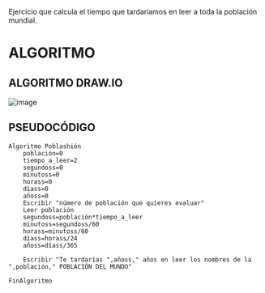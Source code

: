 Ejercicio que calcula el tiempo que tardariamos en leer a toda la población mundial.
# ALGORITMO

## ALGORITMO DRAW.IO

![image](https://user-images.githubusercontent.com/119713702/208263958-5daa7c38-3de7-4ed5-8936-8a876517e294.png)

## PSEUDOCÓDIGO

	Algoritmo Poblashión
		población=0
		tiempo_a_leer=2
		segundoss=0
		minutoss=0
		horass=0
		díass=0
		añoss=0
		Escribir "número de población que quieres evaluar"
		Leer población
		segundoss=población*tiempo_a_leer
		minutoss=segundoss/60
		horass=minutoss/60
		díass=horass/24
		añoss=díass/365

		Escribir "Te tardarías ",añoss," años en leer los nombres de la ",población," POBLACIÓN DEL MUNDO"

	FinAlgoritmo
